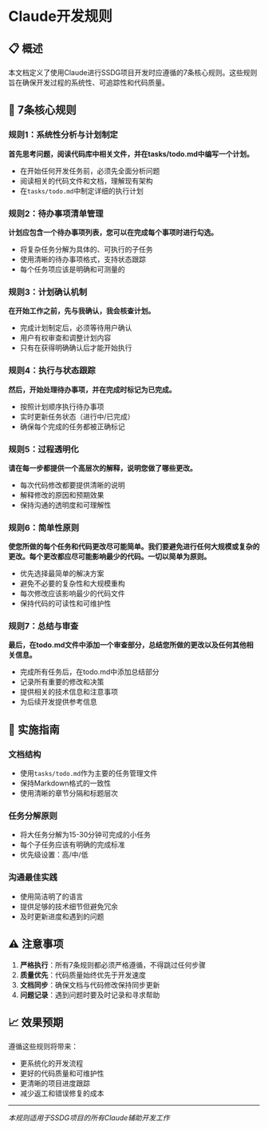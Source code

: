 # Claude开发规则

## 📋 概述

本文档定义了使用Claude进行SSDG项目开发时应遵循的7条核心规则。这些规则旨在确保开发过程的系统性、可追踪性和代码质量。

## 🎯 7条核心规则

### 规则1：系统性分析与计划制定
**首先思考问题，阅读代码库中相关文件，并在tasks/todo.md中编写一个计划。**

- 在开始任何开发任务前，必须先全面分析问题
- 阅读相关的代码文件和文档，理解现有架构
- 在`tasks/todo.md`中制定详细的执行计划

### 规则2：待办事项清单管理
**计划应包含一个待办事项列表，您可以在完成每个事项时进行勾选。**

- 将复杂任务分解为具体的、可执行的子任务
- 使用清晰的待办事项格式，支持状态跟踪
- 每个任务项应该是明确和可测量的

### 规则3：计划确认机制
**在开始工作之前，先与我确认，我会核查计划。**

- 完成计划制定后，必须等待用户确认
- 用户有权审查和调整计划内容
- 只有在获得明确确认后才能开始执行

### 规则4：执行与状态跟踪
**然后，开始处理待办事项，并在完成时标记为已完成。**

- 按照计划顺序执行待办事项
- 实时更新任务状态（进行中/已完成）
- 确保每个完成的任务都被正确标记

### 规则5：过程透明化
**请在每一步都提供一个高层次的解释，说明您做了哪些更改。**

- 每次代码修改都要提供清晰的说明
- 解释修改的原因和预期效果
- 保持沟通的透明度和可理解性

### 规则6：简单性原则
**使您所做的每个任务和代码更改尽可能简单。我们要避免进行任何大规模或复杂的更改。每个更改都应尽可能影响最少的代码。一切以简单为原则。**

- 优先选择最简单的解决方案
- 避免不必要的复杂性和大规模重构
- 每次修改应该影响最少的代码文件
- 保持代码的可读性和可维护性

### 规则7：总结与审查
**最后，在todo.md文件中添加一个审查部分，总结您所做的更改以及任何其他相关信息。**

- 完成所有任务后，在todo.md中添加总结部分
- 记录所有重要的修改和决策
- 提供相关的技术信息和注意事项
- 为后续开发提供参考信息

## 🔧 实施指南

### 文档结构
- 使用`tasks/todo.md`作为主要的任务管理文件
- 保持Markdown格式的一致性
- 使用清晰的章节分隔和标题层次

### 任务分解原则
- 将大任务分解为15-30分钟可完成的小任务
- 每个子任务应该有明确的完成标准
- 优先级设置：高/中/低

### 沟通最佳实践
- 使用简洁明了的语言
- 提供足够的技术细节但避免冗余
- 及时更新进度和遇到的问题

## ⚠️ 注意事项

1. **严格执行**：所有7条规则都必须严格遵循，不得跳过任何步骤
2. **质量优先**：代码质量始终优先于开发速度
3. **文档同步**：确保文档与代码修改保持同步更新
4. **问题记录**：遇到问题时要及时记录和寻求帮助

## 📈 效果预期

遵循这些规则将带来：
- 更系统化的开发流程
- 更好的代码质量和可维护性
- 更清晰的项目进度跟踪
- 减少返工和错误修复的成本

---

*本规则适用于SSDG项目的所有Claude辅助开发工作*